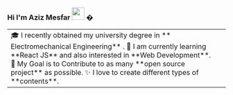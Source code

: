 ### Hi I'm Aziz Mesfar <img src="https://github.com/TheDudeThatCode/TheDudeThatCode/blob/master/Assets/Hi.gif" width="29px"> �

<table>
<tr>
  <td valign="center">
    🎓 I recently obtained my university degree in ** Electromechanical Engineering** .
    🌱 I am currently learning **React JS** and also interested in **Web Development**.
    🎯 My Goal is to Contribute to as many **open source project** as possible.
    ✨ I love to create different types of **contents**.
<td >
  
  
<!--
**AzizMesfar/AzizMesfar** is a ✨ _special_ ✨ repository because its `README.md` (this file) appears on your GitHub profile.

Here are some ideas to get you started:

- 🔭 I’m currently working on ...
- 🌱 I’m currently learning ...
- 👯 I’m looking to collaborate on ...
- 🤔 I’m looking for help with ...
- 💬 Ask me about ...
- 📫 How to reach me: ...
- 😄 Pronouns: ...
- ⚡ Fun fact: ...
-->
